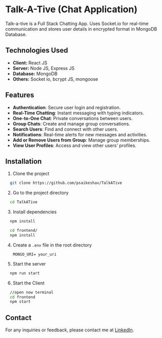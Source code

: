 # Talk-A-Tive (Chat Application)

Talk-a-tive is a Full Stack Chatting App. Uses Socket.io for real-time communication and stores user details in encrypted format in MongoDB Database.

## Technologies Used

- **Client:** React JS
- **Server:** Node JS, Express JS
- **Database:** MongoDB
- **Others:** Socket io, bcrypt JS, mongoose

## Features

- **Authentication**: Secure user login and registration.
- **Real-Time Chatting**: Instant messaging with typing indicators.
- **One-to-One Chat**: Private conversations between users.
- **Group Chats**: Create and manage group conversations.
- **Search Users**: Find and connect with other users.
- **Notifications**: Real-time alerts for new messages and activities.
- **Add or Remove Users from Group**: Manage group memberships.
- **View User Profiles**: Access and view other users' profiles.

## Installation

1. Clone the project

```bash
  git clone https://github.com/psaikeshav/TalkATive
```

2. Go to the project directory

```bash
  cd TalkATive
```

3. Install dependencies

```bash
  npm install
```

```bash
  cd frontend/
  npm install
```

4. Create a `.env` file in the root directory

   ```env
   MONGO_URI= your_uri
   ```

5. Start the server

```bash
  npm run start
```

6. Start the Client

```bash
  //open now terminal
  cd frontend
  npm start
```

## Contact

For any inquiries or feedback, please contact me at [LinkedIn](https://www.linkedin.com/in/saikeshav/).
